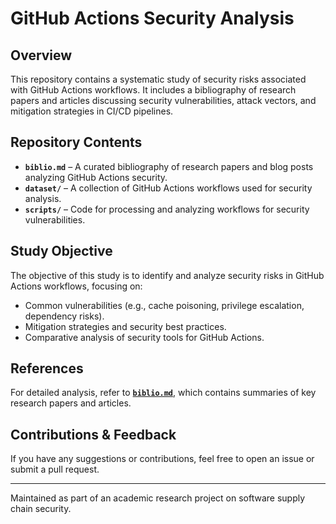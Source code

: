 # GitHub Actions Security Analysis

## Overview
This repository contains a systematic study of security risks associated with GitHub Actions workflows. It includes a bibliography of research papers and articles discussing security vulnerabilities, attack vectors, and mitigation strategies in CI/CD pipelines.

## Repository Contents
- **`biblio.md`** – A curated bibliography of research papers and blog posts analyzing GitHub Actions security.
- **`dataset/`** – A collection of GitHub Actions workflows used for security analysis.
- **`scripts/`** – Code for processing and analyzing workflows for security vulnerabilities.

## Study Objective
The objective of this study is to identify and analyze security risks in GitHub Actions workflows, focusing on:
- Common vulnerabilities (e.g., cache poisoning, privilege escalation, dependency risks).
- Mitigation strategies and security best practices.
- Comparative analysis of security tools for GitHub Actions.

## References
For detailed analysis, refer to **[`biblio.md`](biblio.md)**, which contains summaries of key research papers and articles.

## Contributions & Feedback
If you have any suggestions or contributions, feel free to open an issue or submit a pull request.

---
Maintained as part of an academic research project on software supply chain security.
